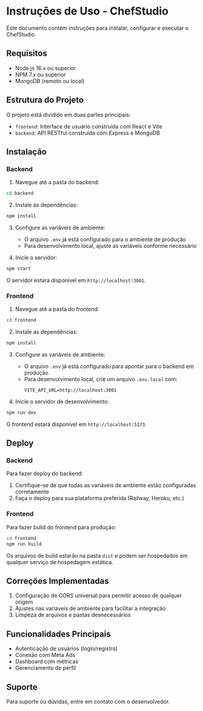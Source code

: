 # Instruções de Uso - ChefStudio

Este documento contém instruções para instalar, configurar e executar o ChefStudio.

## Requisitos

- Node.js 16.x ou superior
- NPM 7.x ou superior
- MongoDB (remoto ou local)

## Estrutura do Projeto

O projeto está dividido em duas partes principais:

- `frontend`: Interface de usuário construída com React e Vite
- `backend`: API RESTful construída com Express e MongoDB

## Instalação

### Backend

1. Navegue até a pasta do backend:
```bash
cd backend
```

2. Instale as dependências:
```bash
npm install
```

3. Configure as variáveis de ambiente:
   - O arquivo `.env` já está configurado para o ambiente de produção
   - Para desenvolvimento local, ajuste as variáveis conforme necessário

4. Inicie o servidor:
```bash
npm start
```

O servidor estará disponível em `http://localhost:3001`.

### Frontend

1. Navegue até a pasta do frontend:
```bash
cd frontend
```

2. Instale as dependências:
```bash
npm install
```

3. Configure as variáveis de ambiente:
   - O arquivo `.env` já está configurado para apontar para o backend em produção
   - Para desenvolvimento local, crie um arquivo `.env.local` com:
     ```
     VITE_API_URL=http://localhost:3001
     ```

4. Inicie o servidor de desenvolvimento:
```bash
npm run dev
```

O frontend estará disponível em `http://localhost:5173`.

## Deploy

### Backend

Para fazer deploy do backend:

1. Certifique-se de que todas as variáveis de ambiente estão configuradas corretamente
2. Faça o deploy para sua plataforma preferida (Railway, Heroku, etc.)

### Frontend

Para fazer build do frontend para produção:

```bash
cd frontend
npm run build
```

Os arquivos de build estarão na pasta `dist` e podem ser hospedados em qualquer serviço de hospedagem estática.

## Correções Implementadas

1. Configuração de CORS universal para permitir acesso de qualquer origem
2. Ajustes nas variáveis de ambiente para facilitar a integração
3. Limpeza de arquivos e pastas desnecessários

## Funcionalidades Principais

- Autenticação de usuários (login/registro)
- Conexão com Meta Ads
- Dashboard com métricas
- Gerenciamento de perfil

## Suporte

Para suporte ou dúvidas, entre em contato com o desenvolvedor.
